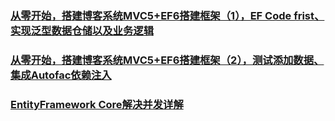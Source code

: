 



###	 [从零开始，搭建博客系统MVC5+EF6搭建框架（1），EF Code frist、实现泛型数据仓储以及业务逻辑](https://www.cnblogs.com/M-LittleBird/p/5897509.html)







###	  [从零开始，搭建博客系统MVC5+EF6搭建框架（2），测试添加数据、集成Autofac依赖注入](https://www.cnblogs.com/M-LittleBird/p/5902039.html)





###	 [EntityFramework Core解决并发详解](https://www.cnblogs.com/CreateMyself/p/6294880.html)

